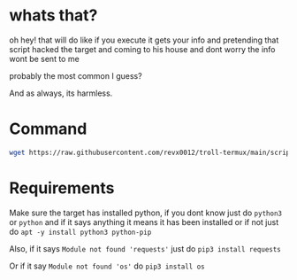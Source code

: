 # whats that?

oh hey! that will do like if you execute it gets your info and pretending that script hacked the target and coming to his house and dont worry the info wont be sent to me

probably the most common I guess?

And as always, its harmless.

# Command

```bash
wget https://raw.githubusercontent.com/revx0012/troll-termux/main/scripts/code/code.py && python3 code.py
```

# Requirements


Make sure the target has installed python, if you dont know just do ```python3``` or ```python``` and if it says anything it means it has been installed
or if not just do ```apt -y install python3 python-pip```

Also, if it says ```Module not found 'requests'``` just do ```pip3 install requests```

Or if it say ```Module not found 'os'``` do ```pip3 install os```
